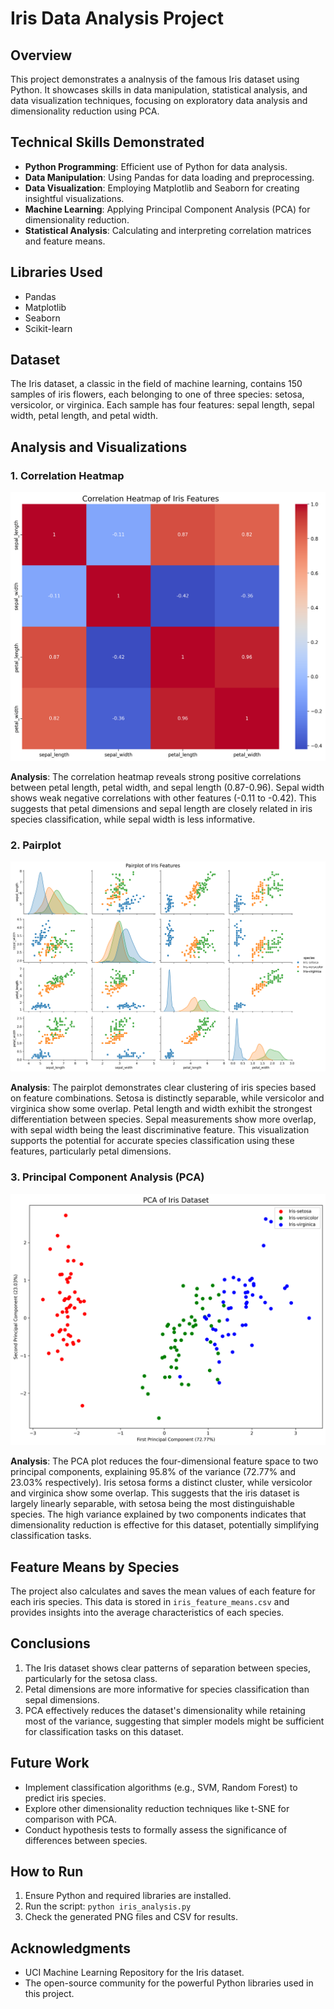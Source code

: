 # Iris Data Analysis Project

## Overview
This project demonstrates a analnysis of the famous Iris dataset using Python. It showcases skills in data manipulation, statistical analysis, and data visualization techniques, focusing on exploratory data analysis and dimensionality reduction using PCA.

## Technical Skills Demonstrated
- **Python Programming**: Efficient use of Python for data analysis.
- **Data Manipulation**: Using Pandas for data loading and preprocessing.
- **Data Visualization**: Employing Matplotlib and Seaborn for creating insightful visualizations.
- **Machine Learning**: Applying Principal Component Analysis (PCA) for dimensionality reduction.
- **Statistical Analysis**: Calculating and interpreting correlation matrices and feature means.

## Libraries Used
- Pandas
- Matplotlib
- Seaborn
- Scikit-learn

## Dataset
The Iris dataset, a classic in the field of machine learning, contains 150 samples of iris flowers, each belonging to one of three species: setosa, versicolor, or virginica. Each sample has four features: sepal length, sepal width, petal length, and petal width.

## Analysis and Visualizations

### 1. Correlation Heatmap
![Correlation Heatmap](iris_correlation_heatmap.png)

**Analysis**: 
The correlation heatmap reveals strong positive correlations between petal length, petal width, and sepal length (0.87-0.96). Sepal width shows weak negative correlations with other features (-0.11 to -0.42). This suggests that petal dimensions and sepal length are closely related in iris species classification, while sepal width is less informative.

### 2. Pairplot
![Pairplot](iris_pairplot.png)

**Analysis**: 
The pairplot demonstrates clear clustering of iris species based on feature combinations. Setosa is distinctly separable, while versicolor and virginica show some overlap. Petal length and width exhibit the strongest differentiation between species. Sepal measurements show more overlap, with sepal width being the least discriminative feature. This visualization supports the potential for accurate species classification using these features, particularly petal dimensions.

### 3. Principal Component Analysis (PCA)
![PCA Plot](iris_pca.png)

**Analysis**: 
The PCA plot reduces the four-dimensional feature space to two principal components, explaining 95.8% of the variance (72.77% and 23.03% respectively). Iris setosa forms a distinct cluster, while versicolor and virginica show some overlap. This suggests that the iris dataset is largely linearly separable, with setosa being the most distinguishable species. The high variance explained by two components indicates that dimensionality reduction is effective for this dataset, potentially simplifying classification tasks.

## Feature Means by Species
The project also calculates and saves the mean values of each feature for each iris species. This data is stored in `iris_feature_means.csv` and provides insights into the average characteristics of each species.

## Conclusions
1. The Iris dataset shows clear patterns of separation between species, particularly for the setosa class.
2. Petal dimensions are more informative for species classification than sepal dimensions.
3. PCA effectively reduces the dataset's dimensionality while retaining most of the variance, suggesting that simpler models might be sufficient for classification tasks on this dataset.

## Future Work
- Implement classification algorithms (e.g., SVM, Random Forest) to predict iris species.
- Explore other dimensionality reduction techniques like t-SNE for comparison with PCA.
- Conduct hypothesis tests to formally assess the significance of differences between species.

## How to Run
1. Ensure Python and required libraries are installed.
2. Run the script: `python iris_analysis.py`
3. Check the generated PNG files and CSV for results.

## Acknowledgments
- UCI Machine Learning Repository for the Iris dataset.
- The open-source community for the powerful Python libraries used in this project.
